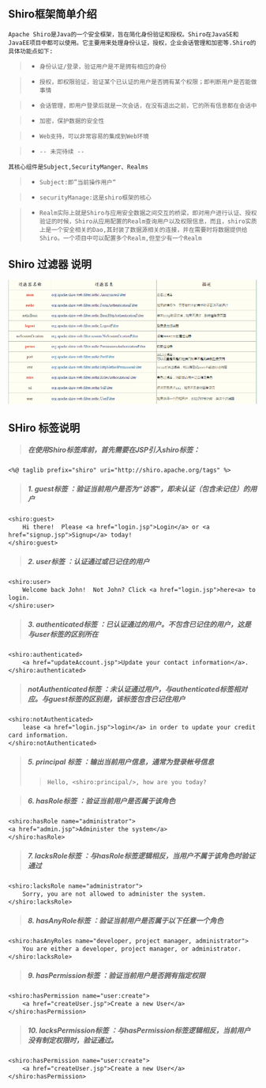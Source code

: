Shiro框架简单介绍
------------------------------
`Apache Shiro是Java的一个安全框架，旨在简化身份验证和授权。Shiro在JavaSE和JavaEE项目中都可以使用。它主要用来处理身份认证，授权，企业会话管理和加密等.Shiro的具体功能点如下:`
	
> * `身份认证/登录，验证用户是不是拥有相应的身份`

> * `授权，即权限验证，验证某个已认证的用户是否拥有某个权限；即判断用户是否能做事情`

> * `会话管理，即用户登录后就是一次会话，在没有退出之前，它的所有信息都在会话中`

> * `加密，保护数据的安全性`

> * `Web支持，可以非常容易的集成到Web环境`

> * `-- 未完待续 -- `
		
	其核心组件是Subject,SecurityManger、Realms	
> * `Subject:即”当前操作用户“`

> * `securityManage:这是shiro框架的核心`

> * `Realm实际上就是Shiro与应用安全数据之间交互的桥梁，即对用户进行认证、授权验证的时候，Shiro从应用配置的Realm查询用户以及权限信息，而且，shiro实质上是一个安全相关的Dao,其封装了数据源相关的连接，并在需要时将数据提供给Shiro。一个项目中可以配置多个Realm,但至少有一个Realm`

Shiro 过滤器 说明
------------------------------
![image](pic/shiroFilter.png)



SHiro 标签说明
------------------------------

>#####  在使用Shiro标签库前，首先需要在JSP引入shiro标签：

	<%@ taglib prefix="shiro" uri="http://shiro.apache.org/tags" %>

>#####  1. guest标签 ：验证当前用户是否为“访客”，即未认证（包含未记住）的用户
	<shiro:guest>
		Hi there!  Please <a href="login.jsp">Login</a> or <a href="signup.jsp">Signup</a> today! 
	</shiro:guest>

>#####  2. user标签 ：认证通过或已记住的用户
	<shiro:user> 
		Welcome back John!  Not John? Click <a href="login.jsp">here<a> to login. 
	</shiro:user>

>##### 3. authenticated标签 ：已认证通过的用户。不包含已记住的用户，这是与user标签的区别所在
	<shiro:authenticated> 
		<a href="updateAccount.jsp">Update your contact information</a>. 
	</shiro:authenticated>

>#####  notAuthenticated标签 ：未认证通过用户，与authenticated标签相对应。与guest标签的区别是，该标签包含已记住用户
	<shiro:notAuthenticated> 
		lease <a href="login.jsp">login</a> in order to update your credit card information. 
	</shiro:notAuthenticated>

>##### 5. principal 标签 ：输出当前用户信息，通常为登录帐号信息
> >		Hello, <shiro:principal/>, how are you today?

>##### 6. hasRole标签 ：验证当前用户是否属于该角色
	<shiro:hasRole name="administrator"> 
	<a href="admin.jsp">Administer the system</a> 
	</shiro:hasRole>

>##### 7. lacksRole标签 ：与hasRole标签逻辑相反，当用户不属于该角色时验证通过
	<shiro:lacksRole name="administrator"> 
		Sorry, you are not allowed to administer the system.  
	</shiro:lacksRole>

>##### 8. hasAnyRole标签 ：验证当前用户是否属于以下任意一个角色
	<shiro:hasAnyRoles name="developer, project manager, administrator"> 
		You are either a developer, project manager, or administrator. 
	</shiro:lacksRole>

>##### 9. hasPermission标签 ：验证当前用户是否拥有指定权限
	<shiro:hasPermission name="user:create"> 
		<a href="createUser.jsp">Create a new User</a> 
	</shiro:hasPermission>

>##### 10. lacksPermission标签 ：与hasPermission标签逻辑相反，当前用户没有制定权限时，验证通过。
	<shiro:hasPermission name="user:create"> 
		<a href="createUser.jsp">Create a new User</a> 
	</shiro:hasPermission>
